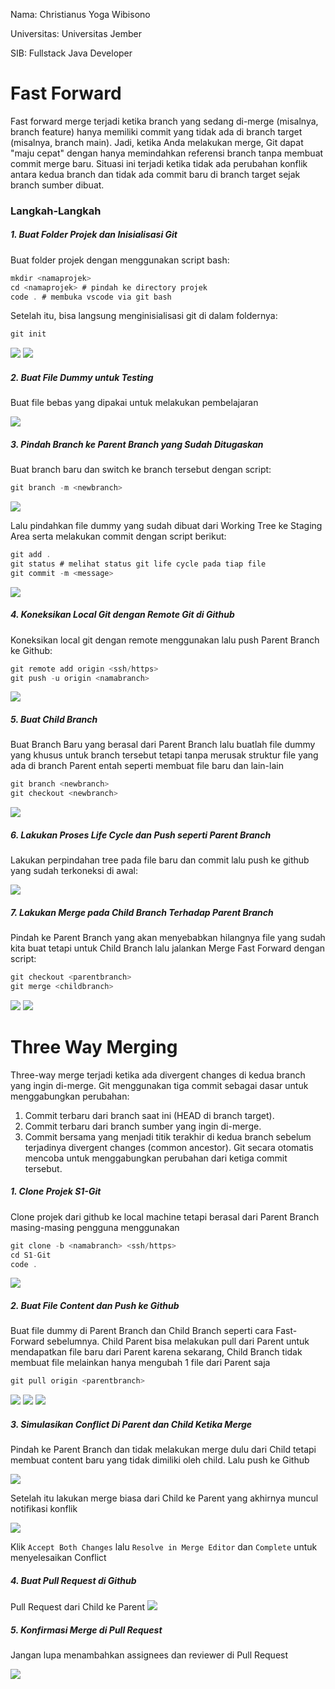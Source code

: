 Nama: Christianus Yoga Wibisono

Universitas: Universitas Jember

SIB: Fullstack Java Developer

# Fast Forward

Fast forward merge terjadi ketika branch yang sedang di-merge (misalnya, branch feature) hanya memiliki commit yang tidak ada di branch target (misalnya, branch main).
Jadi, ketika Anda melakukan merge, Git dapat "maju cepat" dengan hanya memindahkan referensi branch tanpa membuat commit merge baru.
Situasi ini terjadi ketika tidak ada perubahan konflik antara kedua branch dan tidak ada commit baru di branch target sejak branch sumber dibuat.

### Langkah-Langkah

##### 1. Buat Folder Projek dan Inisialisasi Git

Buat folder projek dengan menggunakan script bash:

```cs
mkdir <namaprojek>
cd <namaprojek> # pindah ke directory projek
code . # membuka vscode via git bash
```

Setelah itu, bisa langsung menginisialisasi git di dalam foldernya:

```cs
git init
```

<img src="assets/fast_forward/1.png"/>
<img src="assets/fast_forward/2.png"/>

##### 2. Buat File Dummy untuk Testing

Buat file bebas yang dipakai untuk melakukan pembelajaran

<img src="assets/fast_forward/6.png"/>

##### 3. Pindah Branch ke Parent Branch yang Sudah Ditugaskan

Buat branch baru dan switch ke branch tersebut dengan script:

```cs
git branch -m <newbranch>
```

<img src="assets/fast_forward/3.png" />

Lalu pindahkan file dummy yang sudah dibuat dari Working Tree ke Staging Area serta melakukan commit dengan script berikut:

```cs
git add .
git status # melihat status git life cycle pada tiap file
git commit -m <message>
```

<img src="assets/fast_forward/4.png" />

##### 4. Koneksikan Local Git dengan Remote Git di Github

Koneksikan local git dengan remote menggunakan lalu push Parent Branch ke Github:

```cs
git remote add origin <ssh/https>
git push -u origin <namabranch>
```

<img src="assets/fast_forward/6.png" />

##### 5. Buat Child Branch

Buat Branch Baru yang berasal dari Parent Branch lalu buatlah file dummy yang khusus untuk branch tersebut tetapi tanpa merusak struktur file yang ada di branch Parent entah seperti membuat file baru dan lain-lain

```cs
git branch <newbranch>
git checkout <newbranch>
```

<img src="assets/fast_forward/7.png" />

##### 6. Lakukan Proses Life Cycle dan Push seperti Parent Branch

Lakukan perpindahan tree pada file baru dan commit lalu push ke github yang sudah terkoneksi di awal:

<img src="assets/fast_forward/8.png"/>

##### 7. Lakukan Merge pada Child Branch Terhadap Parent Branch

Pindah ke Parent Branch yang akan menyebabkan hilangnya file yang sudah kita buat tetapi untuk Child Branch lalu jalankan Merge Fast Forward dengan script:

```cs
git checkout <parentbranch>
git merge <childbranch>
```

<img src="assets/fast_forward/10.png"/>
<img src="assets/fast_forward/11.png"/>

# Three Way Merging

Three-way merge terjadi ketika ada divergent changes di kedua branch yang ingin di-merge. Git menggunakan tiga commit sebagai dasar untuk menggabungkan perubahan:

1. Commit terbaru dari branch saat ini (HEAD di branch target).
2. Commit terbaru dari branch sumber yang ingin di-merge.
3. Commit bersama yang menjadi titik terakhir di kedua branch sebelum terjadinya divergent changes (common ancestor).
   Git secara otomatis mencoba untuk menggabungkan perubahan dari ketiga commit tersebut.

##### 1. Clone Projek S1-Git

Clone projek dari github ke local machine tetapi berasal dari Parent Branch masing-masing pengguna menggunakan

```cs
git clone -b <namabranch> <ssh/https>
cd S1-Git
code .
```

<img src="assets/three_way_merge/1.png" />

##### 2. Buat File Content dan Push ke Github

Buat file dummy di Parent Branch dan Child Branch seperti cara Fast-Forward sebelumnya. Child Parent bisa melakukan pull dari Parent untuk mendapatkan file baru dari Parent karena sekarang, Child Branch tidak membuat file melainkan hanya mengubah 1 file dari Parent saja

```cs
git pull origin <parentbranch>
```

<img src="assets/three_way_merge/2.png" />
<img src="assets/three_way_merge/3.png" />
<img src="assets/three_way_merge/4.png" />

##### 3. Simulasikan Conflict Di Parent dan Child Ketika Merge

Pindah ke Parent Branch dan tidak melakukan merge dulu dari Child tetapi membuat content baru yang tidak dimiliki oleh child. Lalu push ke Github

<img src="assets/three_way_merge/5.png" />

Setelah itu lakukan merge biasa dari Child ke Parent yang akhirnya muncul notifikasi konflik

<img src="assets/three_way_merge/6.png"/>

Klik `Accept Both Changes` lalu `Resolve in Merge Editor` dan `Complete` untuk menyelesaikan Conflict

##### 4. Buat Pull Request di Github

Pull Request dari Child ke Parent
<img src="assets/three_way_merge/7.png"/>

##### 5. Konfirmasi Merge di Pull Request

Jangan lupa menambahkan assignees dan reviewer di Pull Request

<img src="assets/three_way_merge/8.png"/>

